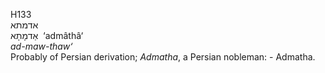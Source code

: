 <body>
  <p>H133<br>  אדמתא  <br> אַדמָתָא  ‎  ‘admâthâ‘  <br><i>ad-maw-thaw‘ </i><br>Probably of Persian derivation; <i>Admatha</i>, a Persian nobleman: - Admatha.<br></p>
 </body>